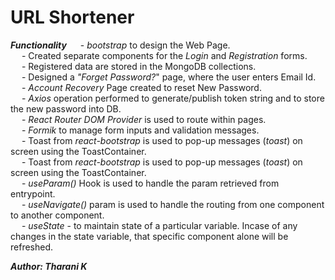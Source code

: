 # URL Shortener

***Functionality***
&emsp; - *bootstrap* to design the Web Page.   
&emsp; - Created separate components for the *Login* and *Registration* forms.   
&emsp; - Registered data are stored in the MongoDB collections.   
&emsp; - Designed a *"Forget Password?*" page, where the user enters Email Id.   
&emsp; - *Account Recovery* Page created to reset New Password.     
&emsp; - *Axios* operation performed to generate/publish token string and to store the new password into DB.      
&emsp; - *React Router DOM Provider* is used to route within pages.   
&emsp; - *Formik* to manage form inputs and validation messages.   
&emsp; - Toast from *react-bootstrap* is used to pop-up messages (*toast*) on screen using the ToastContainer.    
&emsp; - Toast from *react-bootstrap* is used to pop-up messages (*toast*) on screen using the ToastContainer.    
&emsp; - *useParam()* Hook is used to handle the param retrieved from entrypoint.   
&emsp; - *useNavigate()* param is used to handle the routing from one component to another component.   
&emsp; - *useState* - to maintain state of a particular variable. Incase of any changes in the state variable, that specific component alone will be refreshed.   

***Author: Tharani K***